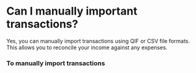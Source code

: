 # Can I manually important transactions?

Yes, you can manually import transactions using QIF or CSV file formats. This allows you to reconcile your income against any expenses.

### To manually import transactions



